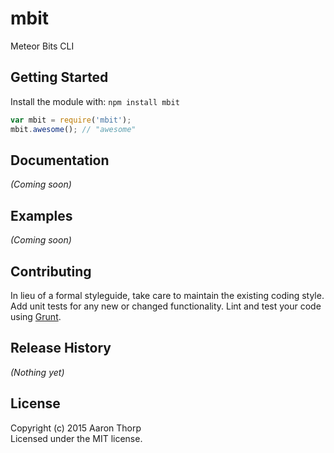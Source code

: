 # mbit

Meteor Bits CLI

## Getting Started
Install the module with: `npm install mbit`

```javascript
var mbit = require('mbit');
mbit.awesome(); // "awesome"
```

## Documentation
_(Coming soon)_

## Examples
_(Coming soon)_

## Contributing
In lieu of a formal styleguide, take care to maintain the existing coding style. Add unit tests for any new or changed functionality. Lint and test your code using [Grunt](http://gruntjs.com/).

## Release History
_(Nothing yet)_

## License
Copyright (c) 2015 Aaron Thorp  
Licensed under the MIT license.
